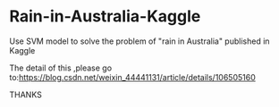 # Rain-in-Australia-Kaggle
Use SVM model to solve the problem of "rain in Australia"  published in Kaggle

The detail of this ,please go to:https://blog.csdn.net/weixin_44441131/article/details/106505160

THANKS
